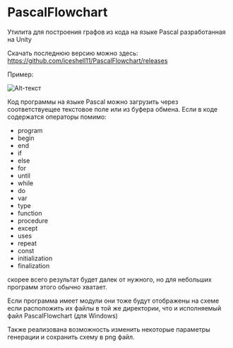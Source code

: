 # PascalFlowchart
Утилита для построения графов из кода на языке Pascal разработанная на Unity

Скачать последнюю версию можно здесь: https://github.com/iceshell11/PascalFlowchart/releases

Пример:

![Alt-текст](https://i.ibb.co/jTv12mB/1.png "Пример")

Код программы на языке Pascal можно загрузить через соответствуещее текстовое поле или из буфера обмена.
Если в коде содержатся операторы помимо:
- program
- begin
- end
- if
- else
- for
- until
- while
- do
- var
- type
- function
- procedure
- except
- uses
- repeat
- const
- initialization
- finalization

скорее всего результат будет далек от нужного, но для небольших программ этого обычно хватает.

Если программа имеет модули они тоже будут отображены на схеме если расположить их файлы в той же директории, что и исполняемый файл PascalFlowchart (для Windows)

Также реализована возможность изменить некоторые параметры генерации и сохранить схему в png файл.
